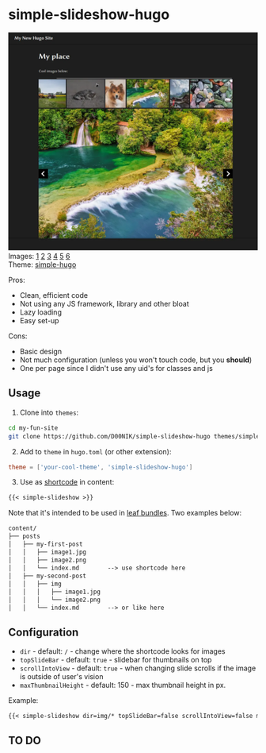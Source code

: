 # simple-slideshow-hugo

![Showcase image](showcase.webp)
Images: [1](https://pixabay.com/photos/agriculture-tractor-farming-8275498/) [2](https://pixabay.com/photos/cat-kitten-animal-domestic-mammal-8260638/) [3](https://pixabay.com/photos/dog-puppy-canine-pet-animal-cute-8262506/) [4](https://pixabay.com/photos/krka-river-waterfall-cascades-8274679/) [5](https://pixabay.com/photos/mountain-village-houses-alps-8190836/) [6](https://pixabay.com/photos/stones-pebbles-minerals-quartz-8249322/)\
Theme: [simple-hugo](https://github.com/D00NIK/simple-hugo)

Pros:
- Clean, efficient code
- Not using any JS framework, library and other bloat
- Lazy loading
- Easy set-up

Cons:
- Basic design
- Not much configuration (unless you won't touch code, but you **should**)
- One per page since I didn't use any uid's for classes and js

## Usage

1. Clone into `themes`:

```bash
cd my-fun-site
git clone https://github.com/D00NIK/simple-slideshow-hugo themes/simple-slideshow-hugo
```

2. Add to `theme` in `hugo.toml` (or other extension):
   
```toml
theme = ['your-cool-theme', 'simple-slideshow-hugo']
```

3. Use as [shortcode](https://gohugo.io/content-management/shortcodes/) in content:

```md
{{< simple-slideshow >}}
```

Note that it's intended to be used in [leaf bundles](https://gohugo.io/content-management/page-bundles/#leaf-bundles). Two examples below:

```
content/
├── posts
│   ├── my-first-post
│   │   ├── image1.jpg
│   │   ├── image2.png
│   │   └── index.md        --> use shortcode here
│   ├── my-second-post
│   │   ├── img
│   │   │   ├── image1.jpg
│   │   │   └── image2.png
│   │   └── index.md        --> or like here
```

## Configuration

- `dir` - default: `/` - change where the shortcode looks for images
- `topSlideBar` - default: `true` - slidebar for thumbnails on top
- `scrollIntoView` - default: `true` - when changing slide scrolls if the image is outside of user's vision
- `maxThumbnailHeight` - default: 150 - max thumbnail height in px.

Example:

```md
{{< simple-slideshow dir=img/* topSlideBar=false scrollIntoView=false maxThumbnailHeight=300 >}}
```

## TO DO

